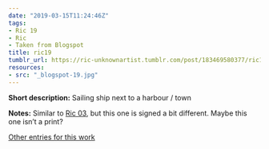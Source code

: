 ```yaml
---
date: "2019-03-15T11:24:46Z"
tags:
- Ric 19
- Ric
- Taken from Blogspot
title: ric19
tumblr_url: https://ric-unknownartist.tumblr.com/post/183469580377/ric19
resources:
- src: "_blogspot-19.jpg"
---
```


**Short description:** Sailing ship next to a harbour / town

**Notes:** Similar to [Ric 03](/tags/Ric-03), but this one is signed a bit different. Maybe this one isn’t a print?

[Other entries for this work](/tags/Ric-19)
